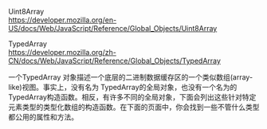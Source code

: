 ﻿
Uint8Array   
https://developer.mozilla.org/en-US/docs/Web/JavaScript/Reference/Global_Objects/Uint8Array 


TypedArray  
https://developer.mozilla.org/zh-CN/docs/Web/JavaScript/Reference/Global_Objects/TypedArray

一个TypedArray 对象描述一个底层的二进制数据缓存区的一个类似数组(array-like)视图。事实上，没有名为 TypedArray的全局对象，也没有一个名为的 TypedArray构造函数。相反，有许多不同的全局对象，下面会列出这些针对特定元素类型的类型化数组的构造函数。在下面的页面中，你会找到一些不管什么类型都公用的属性和方法。
